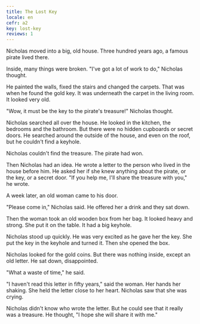 ```yaml
---
title: The Lost Key
locale: en
cefr: a2
key: lost-key
reviews: 1
---
```


Nicholas moved into a big, old house. Three hundred years ago, a famous pirate lived there.

Inside, many things were broken. "I've got a lot of work to do," Nicholas thought.

He painted the walls, fixed the stairs and changed the carpets. That was when he found the gold key. It was underneath the carpet in the living room. It looked very old.

"Wow, it must be the key to the pirate's treasure!" Nicholas thought.

Nicholas searched all over the house. He looked in the kitchen, the bedrooms and the bathroom. But there were no hidden cupboards or secret doors. He searched around the outside of the house, and even on the roof, but he couldn't find a keyhole.

Nicholas couldn't find the treasure. The pirate had won.

Then Nicholas had an idea. He wrote a letter to the person who lived in the house before him. He asked her if she knew anything about the pirate, or the key, or a secret door. "If you help me, I'll share the treasure with you," he wrote.

A week later, an old woman came to his door.

"Please come in," Nicholas said. He offered her a drink and they sat down.

Then the woman took an old wooden box from her bag. It looked heavy and strong. She put it on the table. It had a big keyhole.

Nicholas stood up quickly. He was very excited as he gave her the key. She put the key in the keyhole and turned it. Then she opened the box.

Nicholas looked for the gold coins. But there was nothing inside, except an old letter. He sat down, disappointed.

"What a waste of time," he said.

"I haven't read this letter in fifty years," said the woman. Her hands her shaking. She held the letter close to her heart. Nicholas saw that she was crying.

Nicholas didn't know who wrote the letter. But he could see that it really was a treasure. He thought, "I hope she will share it with me."